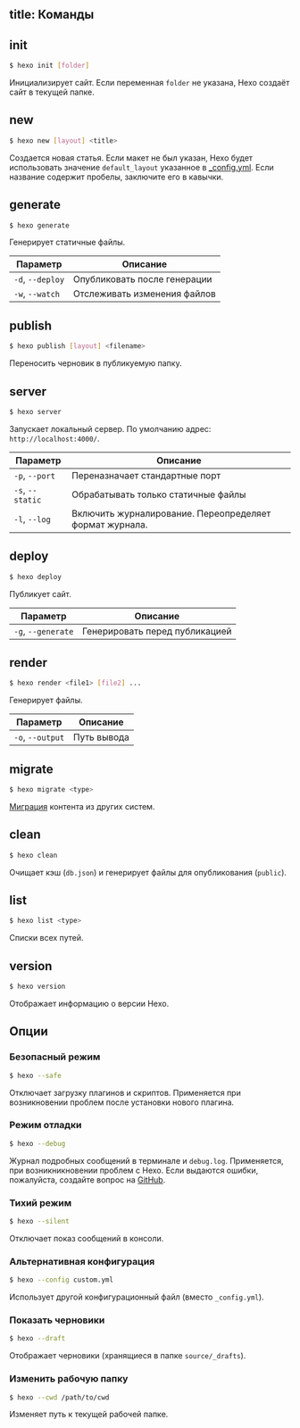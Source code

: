 title: Команды
---
## init

``` bash
$ hexo init [folder]
```

Инициализирует сайт. Если переменная `folder` не указана, Hexo создаёт сайт в текущей папке.

## new

``` bash
$ hexo new [layout] <title>
```

Создается новая статья. Если макет не был указан, Hexo будет использовать значение `default_layout` указанное в  [_config.yml](configuration.html). Если название содержит пробелы, заключите его в кавычки.

## generate

``` bash
$ hexo generate
```

Генерирует статичные файлы.

Параметр | Описание
--- | ---
`-d`, `--deploy` | Опубликовать после генерации
`-w`, `--watch` | Отслеживать изменения файлов

## publish

``` bash
$ hexo publish [layout] <filename>
```

Переносить черновик в публикуемую папку.

## server

``` bash
$ hexo server
```

Запускает локальный сервер. По умолчанию адрес: `http://localhost:4000/`.

Параметр | Описание
--- | ---
`-p`, `--port` | Переназначает стандартные порт
`-s`, `--static` | Обрабатывать только статичные файлы
`-l`, `--log` | Включить журналирование. Переопределяет формат журнала.

## deploy

``` bash
$ hexo deploy
```

Публикует сайт.

Параметр | Описание
--- | ---
`-g`, `--generate` | Генерировать перед публикацией

## render

``` bash
$ hexo render <file1> [file2] ...
```

Генерирует файлы.

Параметр | Описание
--- | ---
`-o`, `--output` | Путь вывода

## migrate

``` bash
$ hexo migrate <type>
```

[Миграция](migration.html) контента из других систем.

## clean

``` bash
$ hexo clean
```

Очищает кэш (`db.json`) и генерирует файлы для опубликования (`public`).

## list

``` bash
$ hexo list <type>
```

Списки всех путей.

## version

``` bash
$ hexo version
```

Отображает информацию о версии Hexo.

## Опции

### Безопасный режим

``` bash
$ hexo --safe
```

Отключает загрузку плагинов и скриптов. Применяется при возникновении проблем после установки нового плагина.

### Режим отладки

``` bash
$ hexo --debug
```

Журнал подробных сообщений в терминале и `debug.log`. Применяется, при возникникновении проблем с Hexo. Если выдаются ошибки, пожалуйста, создайте вопрос на [GitHub](https://github.com/hexojs/hexo/issues/new).

### Тихий режим

``` bash
$ hexo --silent
```

Отключает показ сообщений в консоли.

### Альтернативная конфигурация

``` bash
$ hexo --config custom.yml
```

Использует другой конфигурационный файл (вместо `_config.yml`).

### Показать черновики

``` bash
$ hexo --draft
```

Отображает черновики (хранящиеся в папке `source/_drafts`).

### Изменить рабочую папку

``` bash
$ hexo --cwd /path/to/cwd
```

Изменяет путь к текущей рабочей папке.
